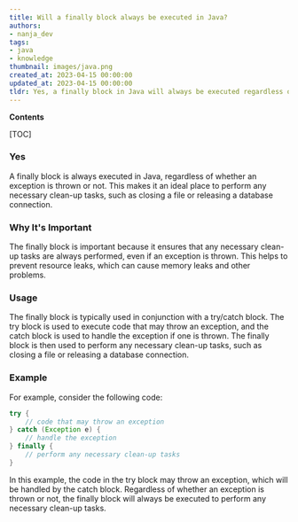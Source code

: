 ```yaml
---
title: Will a finally block always be executed in Java?
authors:
- nanja_dev
tags:
- java
- knowledge
thumbnail: images/java.png
created_at: 2023-04-15 00:00:00
updated_at: 2023-04-15 00:00:00
tldr: Yes, a finally block in Java will always be executed regardless of any exceptions.
---
```


**Contents**

[TOC]

### Yes

A finally block is always executed in Java, regardless of whether an exception is thrown or not. This makes it an ideal place to perform any necessary clean-up tasks, such as closing a file or releasing a database connection.

### Why It's Important

The finally block is important because it ensures that any necessary clean-up tasks are always performed, even if an exception is thrown. This helps to prevent resource leaks, which can cause memory leaks and other problems.

### Usage

The finally block is typically used in conjunction with a try/catch block. The try block is used to execute code that may throw an exception, and the catch block is used to handle the exception if one is thrown. The finally block is then used to perform any necessary clean-up tasks, such as closing a file or releasing a database connection.

### Example

For example, consider the following code:

```java
try {
    // code that may throw an exception
} catch (Exception e) {
    // handle the exception
} finally {
    // perform any necessary clean-up tasks
}
```

In this example, the code in the try block may throw an exception, which will be handled by the catch block. Regardless of whether an exception is thrown or not, the finally block will always be executed to perform any necessary clean-up tasks.
